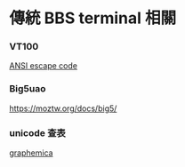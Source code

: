 # 傳統 BBS terminal 相關

### VT100

[ANSI escape code](https://en.wikipedia.org/wiki/ANSI_escape_code)

### Big5uao

https://moztw.org/docs/big5/

### unicode 查表

[graphemica](http://graphemica.com/)
